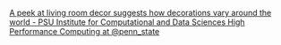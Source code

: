 [A peek at living room decor suggests how decorations vary around the world - PSU Institute for Computational and Data Sciences   High Performance Computing at @penn_state](https://qi.tc/qi/114430)